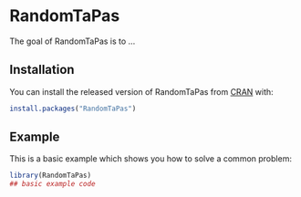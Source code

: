 # RandomTaPas

<!-- badges: start -->
<!-- badges: end -->

The goal of RandomTaPas is to ...

## Installation

You can install the released version of RandomTaPas from [CRAN](https://CRAN.R-project.org) with:

``` r
install.packages("RandomTaPas")
```

## Example

This is a basic example which shows you how to solve a common problem:

``` r
library(RandomTaPas)
## basic example code
```
